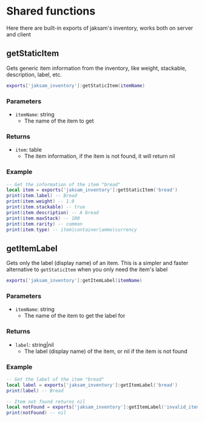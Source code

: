 # Shared functions
Here there are built-in exports of jaksam's inventory, works both on server and client

## getStaticItem
Gets generic item information from the inventory, like weight, stackable, description, label, etc.

```lua
exports['jaksam_inventory']:getStaticItem(itemName)
```

### Parameters
- `itemName`: string
  - The name of the item to get

### Returns
- `item`: table
  - The item information, if the item is not found, it will return nil

### Example

```lua
-- Get the information of the item "bread"
local item = exports['jaksam_inventory']:getStaticItem('bread')
print(item.label) -- Bread
print(item.weight) -- 1.0
print(item.stackable) -- true
print(item.description) -- A bread
print(item.maxStack) -- 100
print(item.rarity) -- common
print(item.type) -- item|container|ammo|currency
```

## getItemLabel
Gets only the label (display name) of an item. This is a simpler and faster alternative to `getStaticItem` when you only need the item's label

```lua
exports['jaksam_inventory']:getItemLabel(itemName)
```

### Parameters
- `itemName`: string
  - The name of the item to get the label for

### Returns
- `label`: string|nil
  - The label (display name) of the item, or nil if the item is not found

### Example

```lua
-- Get the label of the item "bread"
local label = exports['jaksam_inventory']:getItemLabel('bread')
print(label) -- Bread

-- Item not found returns nil
local notFound = exports['jaksam_inventory']:getItemLabel('invalid_item')
print(notFound) -- nil
```